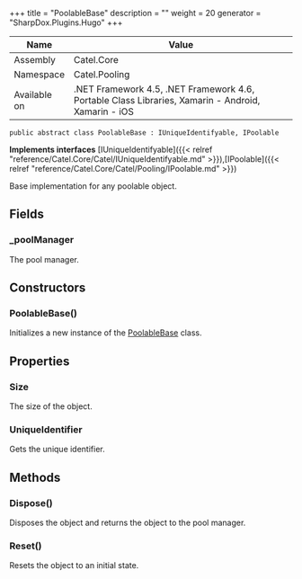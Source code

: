 

+++
title = "PoolableBase" 
description = ""
weight = 20
generator = "SharpDox.Plugins.Hugo"
+++

Name|Value
---|---
Assembly|Catel.Core
Namespace|Catel.Pooling
Available on|.NET Framework 4.5, .NET Framework 4.6, Portable Class Libraries, Xamarin - Android, Xamarin - iOS

```
public abstract class PoolableBase : IUniqueIdentifyable, IPoolable
```

**Implements interfaces**
[IUniqueIdentifyable]({{< relref "reference/Catel.Core/Catel/IUniqueIdentifyable.md" >}}),[IPoolable]({{< relref "reference/Catel.Core/Catel/Pooling/IPoolable.md" >}})

Base implementation for any poolable object.

## Fields

### _poolManager

The pool manager.

## Constructors

### PoolableBase()

Initializes a new instance of the [PoolableBase](#) class.

## Properties

### Size

The size of the object.

### UniqueIdentifier

Gets the unique identifier.

## Methods

### Dispose()

Disposes the object and returns the object to the pool manager.

### Reset()

Resets the object to an initial state.


